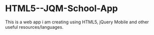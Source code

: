 HTML5--JQM-School-App
=====================

This is a web app i am creating using HTML5, jQuery Mobile and other useful resources/languages.